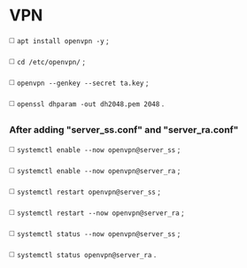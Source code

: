 # VPN

◻️ `apt install openvpn -y` ;

◻️ `cd /etc/openvpn/` ;

◻️ `openvpn --genkey --secret ta.key` ;

◻️ `openssl dhparam -out dh2048.pem 2048` .

### After adding "server_ss.conf" and "server_ra.conf"

◻️ `systemctl enable --now openvpn@server_ss` ;

◻️ `systemctl enable --now openvpn@server_ra` ;

◻️ `systemctl restart openvpn@server_ss` ;

◻️ `systemctl restart --now openvpn@server_ra` ;

◻️ `systemctl status --now openvpn@server_ss` ;

◻️ `systemctl status openvpn@server_ra` .
